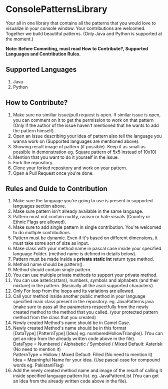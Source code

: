 # ConsolePatternsLibrary
<p>Your all in one library that contains all the patterns that you would love to visualize in your console window. Your contributions are welcomed. Together we build beautiful patterns. (Only Java and Python is supported at the moment.)</p>
<p><b>Note: Before Commiting, must read How to Contribute?, Supported Languages and Contribution Rules.</b></p>
<h2>Supported Languages</h2>
<ol>
  <li>Java</li>
  <li>Python</li>
</ol>

<h2>How to Contribute?</h2>
<ol>
  <li>Make sure no similiar issue/pull request is open. If similar issue is open, you can comment on it to get the permission to work on that pattern (Only if the author of the issue haven't mentioned that he wants to add the pattern himself).</li>
  <li>Open an Issue describing your idea of pattern also tell the language you wanna work on (Supported languages are mentioned above).</li>
  <li>Showing result image of pattern (if possible). Keep it as small as possible in demonstration eg. Square pattern of 5x5 instead of 10x10)</li>
  <li>Mention that you want to do it yourself in the issue.</li>
  <li>Fork the repository.</li>
  <li>Clone your forked repository and work on your pattern.</li>
  <li>Open a Pull Request once you're done.</li>
</ol>

<h2>Rules and Guide to Contribution</h2>
<ol>
  <li>Make sure the language you're going to use is present in supported languages section above.</li>
  <li>Make sure pattern isn't already available in the same language.</li>
  <li>Pattern must not contain nudity, racism or hate visuals (Country or Ethnic Flags are allowed).</li>
  <li>Make sure to add single pattern in single contribution. You're welcomed to do multiple contributions.</li>
  <li>Pattern must be dynamic. Even if it's based on different dimensions, it must take some sort of size as input.</li>
  <li>Make class with your method name in pascal case inside your specified language Folder. (method name is defined in details below). </li>
  <li>Pattern must be made inside a <b>private static int</b> return type method.</li>
  <li>Method name should be pattern().</li>
  <li>Method should contain single pattern.</li>
  <li>You can use multiple private methods to support your private method.</li>
  <li>You can use asteric(stars), numbers, symbols and alphabets (and their mixture) in the pattern. (Basically all the ascii supported characters)</li>
  <li>Only For loop from the loops and its variations are allowed.</li>
  <li>Call your method inside another public method in your language specified main class present in the repository. eg. JavaPatterns.java (make sure to pass all the parameters respectfully from the newly created method to the method that you called. (your protected pattern method from the class that you created)</li>
  <li>Newly created Method's name should be in Camel Case.</li>
  <li>Newly created Method's name should be in this format <br/>
[DataType] [PatternType] [Idea] eg. numberedHollowTriangle(). (You can get an idea from the already written code above in the file).<br/>
DataType = Numbered / Alphabetic / Symboled / Mixed     Default: Asterisk (No need to  mention it) <br/>
PatternType = Hollow / Mixed     Default: Filled (No need to mention it) <br/>
Idea = Meaningful Name for your idea. (Use pascal case for compound words eg. PakistaniFlag)
  </li>
  <li>Add the newly created method name and image of the result of calling it inside specified language pattern list. eg. JavaPatternList (You can get an idea from the already written code above in the file).</li>
</ol>
